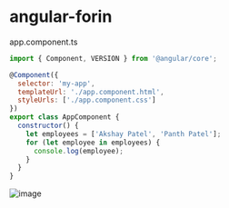 # angular-forin

app.component.ts

```js
import { Component, VERSION } from '@angular/core';

@Component({
  selector: 'my-app',
  templateUrl: './app.component.html',
  styleUrls: ['./app.component.css']
})
export class AppComponent {
  constructor() {
    let employees = ['Akshay Patel', 'Panth Patel'];
    for (let employee in employees) {
      console.log(employee);
    }
  }
}
```


![image](https://user-images.githubusercontent.com/38757471/130256568-d6c3fcf4-c507-488c-b9e4-88abcd5f4f9e.png)

